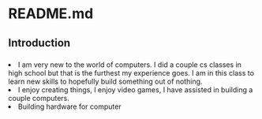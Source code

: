 <h1> README.md

<h2> Introduction 


<!--lists-->
<h3></h3>
<li> I am very new to the world of computers. I did a couple cs classes in high school but that is the furthest my experience goes. I am in this class to learn new skills to hopefully build something out of nothing. 
<li> I enjoy creating things, I enjoy video games, I have assisted in building a couple computers. 
<li> Building hardware for computer 
